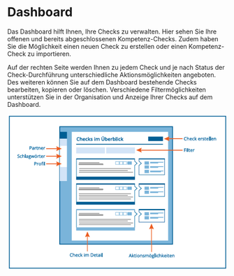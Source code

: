 # Dashboard

Das Dashboard hilft Ihnen, Ihre Checks zu verwalten. Hier sehen Sie Ihre offenen und bereits abgeschlossenen Kompetenz-Checks. Zudem haben Sie die Möglichkeit einen neuen Check
zu erstellen oder einen Kompetenz-Check zu importieren.

Auf der rechten Seite werden Ihnen zu jedem Check und je nach Status der Check-Durchführung unterschiedliche Aktionsmöglichkeiten angeboten. Des weiteren können Sie
auf dem Dashboard bestehende Checks bearbeiten, kopieren oder löschen. Verschiedene Filtermöglichkeiten unterstützen Sie in der Organisation und Anzeige Ihrer Checks auf dem Dashboard.

![Darstellung der Struktur und der Funktionen auf dem Dashboard](media/dashboard.png)
